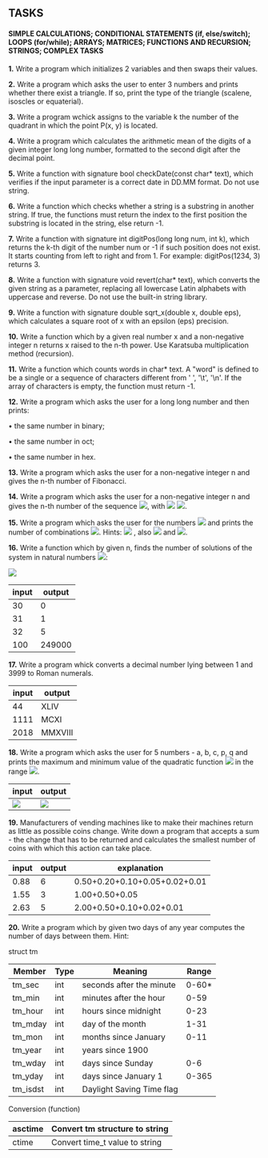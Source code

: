   ## TASKS
  #### SIMPLE CALCULATIONS; CONDITIONAL STATEMENTS (if, else/switch); LOOPS (for/while); ARRAYS; MATRICES; FUNCTIONS AND                    RECURSION; STRINGS; COMPLEX TASKS

**1.** Write a program which initializes 2 variables and then swaps their values.

**2.** Write a program which asks the user to enter 3 numbers and prints whether there exist a triangle. If so, print the type of the 
   triangle (scalene, isoscles or equaterial).
   
**3.** Write a program wchick assigns to the variable k the number of the quadrant in which the point P(x, y) is located.

**4.** Write a program which calculates the arithmetic mean of the digits of a given integer long long number, formatted to the second 
   digit after the decimal point.

**5.** Write a function with signature bool checkDate(const char* text), which verifies if the input parameter is a correct date in 
   DD.MM format. Do not use string.
   
**6.** Write a function which checks whether a string is а substring in another string. If true, the functions must return the index 
   to the first position the substring is located in the string, else return -1.
   
**7.** Write a function with signature int digitPos(long long num, int k), which returns the k-th digit of the number num or -1 if 
   such position does not exist. It starts counting from left to right and from 1. For example: digitPos(1234, 3) returns 3.
   
**8.** Write a function with signature void revert(char* text), which converts the given string as a parameter, replacing all 
   lowercase Latin alphabets with uppercase and reverse. Do not use the built-in string library.
   
**9.** Write a function with signature double sqrt_x(double x, double eps), which calculates a square root of x with an epsilon (eps) 
   precision.
   
**10.** Write a function which by a given real number x and a non-negative integer n returns x raised to the n-th power. Use Karatsuba
   multiplication method (recursion).

**11.** Write a function which counts words in char* text. A "word" is defined to be a single or a sequence of characters different from 
   ' ', '\t', '\n'. If the array of characters is empty, the function must return -1.
   
**12.** Write a program which asks the user for a long long number and then prints:	

• the same number in binary;

• the same number in oct;

• the same number in hex.

**13.** Write a program which asks the user for a non-negative integer n and gives the n-th number of Fibonacci.

**14.** Write a program which asks the user for a non-negative integer n and gives the n-th number of the sequence <img src="https://latex.codecogs.com/svg.latex?\Large&space;a_{n+2}=5a_{n+1}-6a_n+6^n">, with <img src="https://latex.codecogs.com/svg.latex?\Large&space;a_0=0"> <img src="https://latex.codecogs.com/svg.latex?\Large&space;a_1=1">.

**15.** Write a program which asks the user for the numbers <img src="https://latex.codecogs.com/svg.latex?\Large&space;0\leq{k}\leq{n}"> and prints the number of combinations <img src="https://latex.codecogs.com/svg.latex?\Large&space;\binom{n}{k}">. Hints: <img src="https://latex.codecogs.com/svg.latex?\Large&space;\binom{n}{k}=\frac{n!}{k!(n-k)!}=C_{n}^{k}"> , also <img src="https://latex.codecogs.com/svg.latex?\Large&space;C_{n}^{0}=C_{n}^{n}=1"> and <img src="https://latex.codecogs.com/svg.latex?\Large&space;C_{n}^{k}=C_{n-1}^{k}+C_{n-1}^{k-1}">.

**16.** Write a function which by given n, finds the number of solutions of the system in natural numbers <img src="https://latex.codecogs.com/svg.latex?\Large&space;\mathbb{N}\cup{0}">:

<img src="https://latex.codecogs.com/svg.latex?\Large&space;\left\{\begin{array}{l}x_1+x_2+x_3+x_4+x_5=n\\x_1<10\\10\leq{x_2}<30\\x_4>20\\x_5<30\end{array}\right."> 

input | output
------------ | -------------
30 | 0
31 | 1
32 | 5
100 | 249000

**17.** Write a program whick converts a decimal number lying between 1 and 3999 to Roman numerals.

input | output
------------ | -------------
44 | XLIV
1111 | MCXI
2018 | MMXVIII

**18.** Write a program which asks the user for 5 numbers - a, b, c, p, q and prints the maximum and minimum value of the quadratic function  <img src="https://latex.codecogs.com/svg.latex?\Large&space;f(x)=ax^2+bx+c">  in the range <img src="https://latex.codecogs.com/svg.latex?\Large&space;[p;q]">.

input | output 
------------ | ------------- 
<img src="https://latex.codecogs.com/svg.latex?\Large&space;a=3,b=2,c=1,p=-1,q=2"> | <img src="https://latex.codecogs.com/svg.latex?\Large&space;max=17.00;min=0.67">

**19.** Manufacturers of vending machines like to make their machines return as little as possible coins change. Write down a program that accepts a sum - the change that has to be returned and calculates the smallest number of coins with which this action can take place.

input | output | explanation
------------ | ------------- | -------------
0.88 | 6 | 0.50+0.20+0.10+0.05+0.02+0.01 
1.55 | 3 | 1.00+0.50+0.05
2.63 | 5 | 2.00+0.50+0.10+0.02+0.01

**20.** Write a program which by given two days of any year computes the number of days between them. Hint:

struct tm

Member | Type | Meaning | Range
------------ | ------------- | ------------- | -------------
tm_sec | int | seconds after the minute | 0-60*
tm_min | int | minutes after the hour | 0-59
tm_hour | int | hours since midnight | 0-23
tm_mday | int | day of the month | 1-31
tm_mon | int | months since January | 0-11
tm_year | int | years since 1900 | 
tm_wday | int | days since Sunday | 0-6
tm_yday | int | days since January 1 | 0-365
tm_isdst | int | Daylight Saving Time flag | 


Conversion (function)

asctime | Convert tm structure to string
------------ | -------------
ctime | Convert time_t value to string
